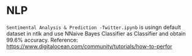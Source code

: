 # NLP
```Sentimental Analysis & Prediction -Twitter.ipynb``` is usingn default dataset in ntlk and use NNaive Bayes Classifier as Classifier and obtain 99.6% accuracy. Reference: https://www.digitalocean.com/community/tutorials/how-to-perfor
